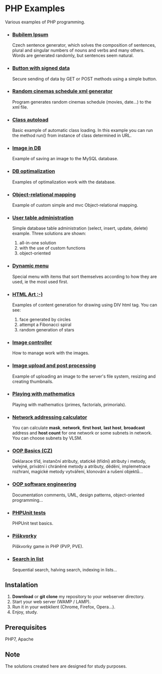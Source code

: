 # PHP Examples

Various examples of PHP programming.

- ### [Bubilem Ipsum](bubilem-ipsum)

  Czech sentence generator, which solves the composition of sentences, plural and singular numbers of nouns and verbs and many others. Words are generated randomly, but sentences seem natural.

- ### [Button with signed data](button-with-signed-data)

  Secure sending of data by GET or POST methods using a simple button.

- ### [Random cinemas schedule xml generator](cinemas_schedule_xml_generator)

  Program generates random cinemas schedule (movies, date...) to the xml file.

- ### [Class autoload](class-autoload)

  Basic example of automatic class loading. In this example you can run the method run() from instance of class determined in URL.

- ### [Image in DB](db-blob-image)

  Example of saving an image to the MySQL database.

- ### [DB optimalization](db-optimalization)

  Examples of optimalization work with the database.

- ### [Object-relational mapping](db-orm)

  Example of custom simple and mvc Object-relational mapping.

- ### [User table administration](db-user-administration)

  Simple database table administration (select, insert, update, delete) example. Three solutions are shown:

  1. all-in-one solution
  2. with the use of custom functions
  3. object-oriented

- ### [Dynamic menu](dynamic-menu)

  Special menu with items that sort themselves according to how they are used, ie the most used first.

- ### [HTML Art :-)](html-art)

  Examples of content generation for drawing using DIV html tag. You can see:

  1. face generated by circles
  2. attempt a Fibonacci spiral
  3. random generation of stars

- ### [Image controller](image-controller)

  How to manage work with the images.

- ### [Image upload and post processing](image-upload-postprocessing)

  Example of uploading an image to the server's file system, resizing and creating thumbnails.

- ### [Playing with mathematics](math)

  Playing with mathematics (primes, factorials, primorials).

- ### [Network addressing calculator](network-addressing)

  You can calculate **mask**, **network**, **first host**, **last host**, **broadcast** address and **host count** for one network or some subnets in network. You can choose subnets by VLSM.

- ### [OOP Basics (CZ)](oop-basics)

  Deklarace tříd, instanční atributy, statické (třídní) atributy i metody, veřejné, prívátní i chráněné metody a atributy, dědění, implemetnace rozhraní, magické metody vytváření, klonování a rušení objektů...

- ### [OOP software engineering](oop-si)

  Documentation comments, UML, design patterns, object-oriented programming...

- ### [PHPUnit tests](phpunit)

  PHPUnit test basics.

- ### [Piškvorky](piskvorky)

  Piškvorky game in PHP (PVP, PVE).

- ### [Search in list](search-in-list)

  Sequential search, halving search, indexing in lists...

## Instalation

1. **Download** or **git clone** my repository to your webserver directory.
2. Start your web server (WAMP / LAMP).
3. Run it in your webklient (Chrome, Firefox, Opera...).
4. Enjoy, study.

## Prerequisites

PHP7, Apache

## Note

The solutions created here are designed for study purposes.
